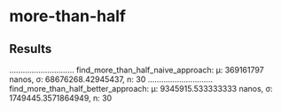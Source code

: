 # more-than-half

## Results
............................. find_more_than_half_naive_approach:	μ: 369161797 nanos, σ: 68676268.42945437, n: 30
............................. find_more_than_half_better_approach:	μ: 9345915.533333333 nanos, σ: 1749445.3571864949, n: 30
